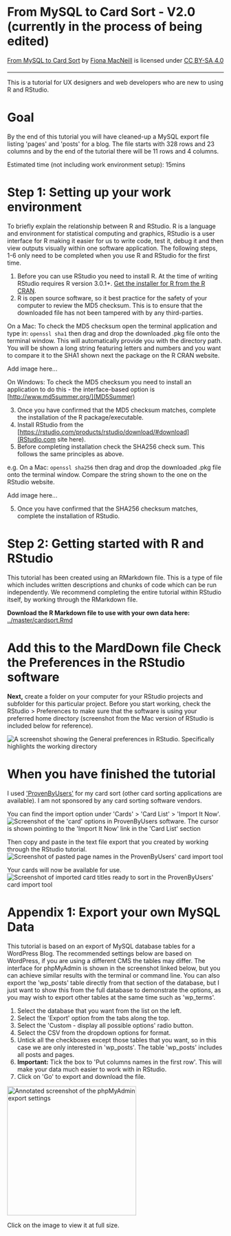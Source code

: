 <h1>From MySQL to Card Sort - V2.0 (currently in the process of being edited)</h1>

<p xmlns:dct="http://purl.org/dc/terms/" xmlns:cc="http://creativecommons.org/ns#" class="license-text"><a rel="cc:attributionURL" property="dct:title" href="https://github.com/FionaMacNeill/card_sort">From MySQL to Card Sort</a> by <a rel="cc:attributionURL dct:creator" property="cc:attributionName" href="https://github.com/FionaMacNeill">Fiona MacNeill</a> is licensed under <a rel="license" href="https://creativecommons.org/licenses/by-sa/4.0">CC BY-SA 4.0
<br>
<img style="height:5px!important;margin-left:3px;vertical-align:text-bottom;" src="https://mirrors.creativecommons.org/presskit/icons/cc.svg?ref=chooser-v1" /><img style="height:5px!important;margin-left:3px;vertical-align:text-bottom;" src="https://mirrors.creativecommons.org/presskit/icons/by.svg?ref=chooser-v1" /><img style="height:5px!important;margin-left:3px;vertical-align:text-bottom;" src="https://mirrors.creativecommons.org/presskit/icons/sa.svg?ref=chooser-v1" /></a></p>

<hr>

This is a tutorial for UX designers and web developers who are new to using R and RStudio.

<h1>Goal</h1>
By the end of this tutorial you will have cleaned-up a MySQL export file listing 'pages' and 'posts' for a blog. The file starts with 328 rows and 23 columns and by the end of the tutorial there will be 11 rows and 4 columns.

Estimated time (not including work environment setup): 15mins

<h1>Step 1: Setting up your work environment</h1> 

To briefly explain the relationship between R and RStudio. R is a language and environment for statistical computing and graphics, RStudio is a user interface for R making it easier for us to write code, test it, debug it and then view outputs visually within one software application. The following steps, 1-6 only need to be completed when you use R and RStudio for the first time.

1. Before you can use RStudio you need to install R. At the time of writing RStudio requires R version 3.0.1+. <a href="https://cran.rstudio.com/" target="_blank">Get the installer for R from the R CRAN</a>.
2. R is open source software, so it best practice for the safety of your computer to review the MD5 checksum. This is to ensure that the downloaded file has not been tampered with by any third-parties. 

On a Mac:
To check the MD5 checksum open the terminal application and type in:
<code>openssl sha1</code> then drag and drop the downloaded .pkg file onto the terminal window. This will automatically provide you with the directory path.
You will be shown a long string featuring letters and numbers and you want to compare it to the SHA1 shown next the package on the R CRAN website.

Add image here...

On Windows:
To check the MD5 checksum you need to install an application to do this - the interface-based option is [http://www.md5summer.org/](MD5Summer)

3. Once you have confirmed that the MD5 checksum matches, complete the installation of the R package/executable.
4. Install RStudio from the [https://rstudio.com/products/rstudio/download/#download](RStudio.com site here).
4. Before completing installation check the SHA256 check sum. This follows the same principles as above.

e.g. On a Mac:
<code>openssl sha256</code>
then drag and drop the downloaded .pkg file onto the terminal window. Compare the string shown to the one on the RStudio website.

Add image here...

5. Once you have confirmed that the SHA256 checksum matches, complete the installation of RStudio.

<h1>Step 2: Getting started with R and RStudio</h1> 

This tutorial has been created using an RMarkdown file. This is a type of file which includes written descriptions and chunks of code which can be run independently. We recommend completing the entire tutorial within RStudio itself, by working through the RMarkdown file.

**Download the R Markdown file to use with your own data here:** [../master/cardsort.Rmd](../master/cardsort.Rmd)


<h1>Add this to the MardDown file Check the Preferences in the RStudio software</h1>

**Next,** create a folder on your computer for your RStudio projects and subfolder for this particular project. Before you start working, check the RStudio > Preferences to make sure that the software is using your preferred home directory (screenshot from the Mac version of RStudio is included below for reference).

<img src="../master/rstudioprefs.png" alt="A screenshot showing the General preferences in RStudio. Specifically highlights the working directory" />

<h1>When you have finished the tutorial</h1>

I used ['ProvenByUsers'](https://www.provenbyusers.com/) for my card sort (other card sorting applications are available). I am not sponsored by any card sorting software vendors.

You can find the import option under 'Cards' > 'Card List' > 'Import It Now'.
<img src="../master/01cardImport.png" alt="Screenshot of the 'card' options in ProvenByUsers software. The cursor is shown pointing to the 'Import It Now' link in the 'Card List' section" />

Then copy and paste in the text file export that you created by working through the RStudio tutorial.
<img src="../master/02cardImport.png" alt="Screenshot of pasted page names in the ProvenByUsers' card import tool" />

Your cards will now be available for use.
<img src="../master/03cardImport.png" alt="Screenshot of imported card titles ready to sort in the ProvenByUsers' card import tool" />

<h1>Appendix 1: Export your own MySQL Data</h1>

This tutorial is based on an export of MySQL database tables for a WordPress Blog. The recommended settings below are based on WordPress, if you are using a different CMS the tables may differ. The interface for phpMyAdmin is shown in the screenshot linked below, but you can achieve similar results with the terminal or command line. You can also export the 'wp_posts' table directly from that section of the database, but I just want to show this from the full database to demonstrate the options, as you may wish to export other tables at the same time such as 'wp_terms'.

1. Select the database that you want from the list on the left.
2. Select the 'Export' option from the tabs along the top.
3. Select the 'Custom - display all possible options' radio button.
4. Select the CSV from the dropdown options for format.
5. Untick all the checkboxes except those tables that you want, so in this case we are only interested in 'wp_posts'. The table 'wp_posts' includes all posts and pages.
6. **Important:** Tick the box to 'Put columns names in the first row'. This will make your data much easier to work with in RStudio.
7. Click on 'Go' to export and download the file.

<a href="../master/mySQLexportSettings.png"><img src="../master/mySQLexportSettings.png" width="300px" alt="Annotated screenshot of the phpMyAdmin export settings"></a>
<caption>Click on the image to view it at full size.</caption>
 

